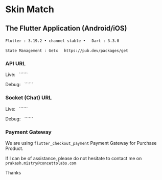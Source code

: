 # Skin Match
## The Flutter Application (Android/iOS)
`Flutter : 3.19.2 • channel stable •` &nbsp;&nbsp;&nbsp; `Dart : 3.3.0`

`State Management : Getx ` &nbsp;&nbsp;``` https://pub.dev/packages/get ```

### API URL
Live: &nbsp;&nbsp;``````

Debug: &nbsp;&nbsp;``````

### Socket (Chat) URL
Live: &nbsp;&nbsp;``````

Debug: &nbsp;&nbsp;``````

### Payment Gateway
We are using ```flutter_checkout_payment``` Payment Gateway for Purchase Product.

If I can be of assistance, please do not hesitate to contact me on ```prakash.mistry@concettolabs.com```

Thanks
